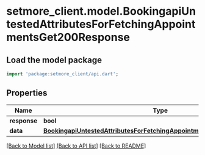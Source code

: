 # setmore_client.model.BookingapiUntestedAttributesForFetchingAppointmentsGet200Response

## Load the model package
```dart
import 'package:setmore_client/api.dart';
```

## Properties
Name | Type | Description | Notes
------------ | ------------- | ------------- | -------------
**response** | **bool** |  | [optional] 
**data** | [**BookingapiUntestedAttributesForFetchingAppointmentsGet200ResponseData**](BookingapiUntestedAttributesForFetchingAppointmentsGet200ResponseData.md) |  | [optional] 

[[Back to Model list]](../README.md#documentation-for-models) [[Back to API list]](../README.md#documentation-for-api-endpoints) [[Back to README]](../README.md)


